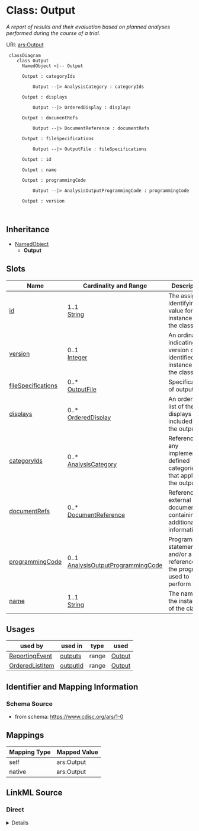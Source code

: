 # Class: Output


_A report of results and their evaluation based on planned analyses performed during the course of a trial._





URI: [ars:Output](https://www.cdisc.org/ars/1-0/Output)




```mermaid
 classDiagram
    class Output
      NamedObject <|-- Output
      
      Output : categoryIds
        
          Output --|> AnalysisCategory : categoryIds
        
      Output : displays
        
          Output --|> OrderedDisplay : displays
        
      Output : documentRefs
        
          Output --|> DocumentReference : documentRefs
        
      Output : fileSpecifications
        
          Output --|> OutputFile : fileSpecifications
        
      Output : id
        
      Output : name
        
      Output : programmingCode
        
          Output --|> AnalysisOutputProgrammingCode : programmingCode
        
      Output : version
        
      
```




## Inheritance
* [NamedObject](NamedObject.md)
    * **Output**



## Slots

| Name | Cardinality and Range | Description | Inheritance |
| ---  | --- | --- | --- |
| [id](id.md) | 1..1 <br/> [String](String.md) | The assigned identifying value for the instance of the class | direct |
| [version](version.md) | 0..1 <br/> [Integer](Integer.md) | An ordinal indicating the version of the identified instance of the class | direct |
| [fileSpecifications](fileSpecifications.md) | 0..* <br/> [OutputFile](OutputFile.md) | Specifications of output files | direct |
| [displays](displays.md) | 0..* <br/> [OrderedDisplay](OrderedDisplay.md) | An ordered list of the displays included in the output | direct |
| [categoryIds](categoryIds.md) | 0..* <br/> [AnalysisCategory](AnalysisCategory.md) | References to any implementer-defined categories that apply to the output | direct |
| [documentRefs](documentRefs.md) | 0..* <br/> [DocumentReference](DocumentReference.md) | References to external documents containing additional information | direct |
| [programmingCode](programmingCode.md) | 0..1 <br/> [AnalysisOutputProgrammingCode](AnalysisOutputProgrammingCode.md) | Programming statements and/or a reference to the program used to perform the ... | direct |
| [name](name.md) | 1..1 <br/> [String](String.md) | The name for the instance of the class | [NamedObject](NamedObject.md) |





## Usages

| used by | used in | type | used |
| ---  | --- | --- | --- |
| [ReportingEvent](ReportingEvent.md) | [outputs](outputs.md) | range | [Output](Output.md) |
| [OrderedListItem](OrderedListItem.md) | [outputId](outputId.md) | range | [Output](Output.md) |






## Identifier and Mapping Information







### Schema Source


* from schema: https://www.cdisc.org/ars/1-0





## Mappings

| Mapping Type | Mapped Value |
| ---  | ---  |
| self | ars:Output |
| native | ars:Output |





## LinkML Source

<!-- TODO: investigate https://stackoverflow.com/questions/37606292/how-to-create-tabbed-code-blocks-in-mkdocs-or-sphinx -->

### Direct

<details>
```yaml
name: Output
description: A report of results and their evaluation based on planned analyses performed
  during the course of a trial.
from_schema: https://www.cdisc.org/ars/1-0
rank: 1000
is_a: NamedObject
slots:
- id
- version
- fileSpecifications
- displays
- categoryIds
- documentRefs
- programmingCode
slot_usage:
  categoryIds:
    name: categoryIds
    description: References to any implementer-defined categories that apply to the
      output.
    domain_of:
    - Analysis
    - Output
  programmingCode:
    name: programmingCode
    description: Programming statements and/or a reference to the program used to
      perform the specific output.
    domain_of:
    - Analysis
    - Output

```
</details>

### Induced

<details>
```yaml
name: Output
description: A report of results and their evaluation based on planned analyses performed
  during the course of a trial.
from_schema: https://www.cdisc.org/ars/1-0
rank: 1000
is_a: NamedObject
slot_usage:
  categoryIds:
    name: categoryIds
    description: References to any implementer-defined categories that apply to the
      output.
    domain_of:
    - Analysis
    - Output
  programmingCode:
    name: programmingCode
    description: Programming statements and/or a reference to the program used to
      perform the specific output.
    domain_of:
    - Analysis
    - Output
attributes:
  id:
    name: id
    description: The assigned identifying value for the instance of the class.
    from_schema: https://www.cdisc.org/ars/1-0
    rank: 1000
    identifier: true
    alias: id
    owner: Output
    domain_of:
    - ReportingEvent
    - AnalysisCategorization
    - AnalysisCategory
    - Analysis
    - AnalysisMethod
    - Operation
    - ReferencedOperationRelationship
    - Output
    - OutputDisplay
    - DisplaySubSection
    - AnalysisSet
    - GroupingFactor
    - Group
    - DataSubset
    - ReferenceDocument
    - TerminologyExtension
    - SponsorTerm
    range: string
    required: true
  version:
    name: version
    description: An ordinal indicating the version of the identified instance of the
      class.
    from_schema: https://www.cdisc.org/ars/1-0
    rank: 1000
    alias: version
    owner: Output
    domain_of:
    - ReportingEvent
    - Analysis
    - Output
    - OutputDisplay
    range: integer
  fileSpecifications:
    name: fileSpecifications
    description: Specifications of output files.
    from_schema: https://www.cdisc.org/ars/1-0
    rank: 1000
    multivalued: true
    alias: fileSpecifications
    owner: Output
    domain_of:
    - Output
    range: OutputFile
    inlined: true
    inlined_as_list: true
  displays:
    name: displays
    description: An ordered list of the displays included in the output.
    from_schema: https://www.cdisc.org/ars/1-0
    rank: 1000
    multivalued: true
    list_elements_ordered: true
    alias: displays
    owner: Output
    domain_of:
    - Output
    range: OrderedDisplay
    inlined: true
    inlined_as_list: true
  categoryIds:
    name: categoryIds
    description: References to any implementer-defined categories that apply to the
      output.
    from_schema: https://www.cdisc.org/ars/1-0
    rank: 1000
    multivalued: true
    alias: categoryIds
    owner: Output
    domain_of:
    - Analysis
    - Output
    range: AnalysisCategory
    required: false
    inlined: false
  documentRefs:
    name: documentRefs
    description: References to external documents containing additional information.
    from_schema: https://www.cdisc.org/ars/1-0
    rank: 1000
    multivalued: true
    alias: documentRefs
    owner: Output
    domain_of:
    - Analysis
    - AnalysisMethod
    - Output
    range: DocumentReference
    inlined: true
    inlined_as_list: true
  programmingCode:
    name: programmingCode
    description: Programming statements and/or a reference to the program used to
      perform the specific output.
    from_schema: https://www.cdisc.org/ars/1-0
    rank: 1000
    alias: programmingCode
    owner: Output
    domain_of:
    - Analysis
    - Output
    range: AnalysisOutputProgrammingCode
  name:
    name: name
    description: The name for the instance of the class.
    from_schema: https://www.cdisc.org/ars/1-0
    rank: 1000
    alias: name
    owner: Output
    domain_of:
    - NamedObject
    range: string
    required: true

```
</details>